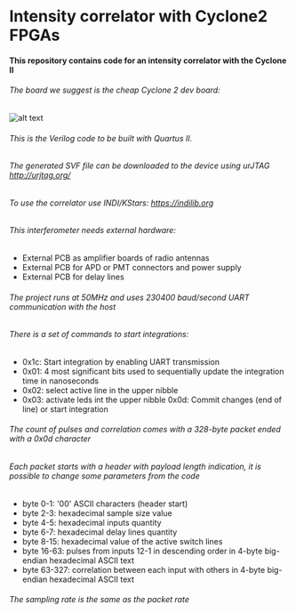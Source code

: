 # Intensity correlator with Cyclone2 FPGAs

#### This repository contains code for an intensity correlator with the Cyclone II
###### The board we suggest is the cheap Cyclone 2 dev board:

![alt text](https://github.com/iliaplatone/correlator/raw/master/pictures/devboard.jpg "Devboard")

###### This is the Verilog code to be built with Quartus II.
###### The generated SVF file can be downloaded to the device using urJTAG http://urjtag.org/
###### To use the correlator use INDI/KStars: https://indilib.org

###### This interferometer needs external hardware:
+ External PCB as amplifier boards of radio antennas
+ External PCB for APD or PMT connectors and power supply
+ External PCB for delay lines

###### The project runs at 50MHz and uses 230400 baud/second UART communication with the host
###### There is a set of commands to start integrations:
+ 0x1c: Start integration by enabling UART transmission
+ 0x01: 4 most significant bits used to sequentially update the integration time in nanoseconds
+ 0x02: select active line in the upper nibble
+ 0x03: activate leds int the upper nibble
0x0d: Commit changes (end of line) or start integration

###### The count of pulses and correlation comes with a 328-byte packet ended with a 0x0d character
###### Each packet starts with a header with payload length indication, it is possible to change some parameters from the code
+ byte 0-1: '00' ASCII characters (header start)
+ byte 2-3: hexadecimal sample size value
+ byte 4-5: hexadecimal inputs quantity
+ byte 6-7: hexadecimal delay lines quantity
+ byte 8-15: hexadecimal value of the active switch lines
+ byte 16-63: pulses from inputs 12-1 in descending order in 4-byte big-endian hexadecimal ASCII text
+ byte 63-327: correlation between each input with others in 4-byte big-endian hexadecimal ASCII text

###### The sampling rate is the same as the packet rate
